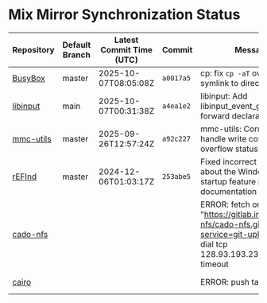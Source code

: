 # Mix Mirror Synchronization Status

| Repository | Default Branch | Latest Commit Time (UTC) | Commit | Message | Last Synced |
|---|---|---|---|---|---|
| [BusyBox](git@github.com:mix-mirror/busybox.git) | master | 2025-10-07T08:05:08Z | `a0017a5` | cp: fix `cp -aT` overwriting symlink to directories | 2025-10-07T23:40:16Z |
| [libinput](git@github.com:mix-mirror/libinput.git) | main | 2025-10-07T00:31:38Z | `a4ea1e2` | libinput: Add libinput_event_gesture forward declaration | 2025-10-07T23:40:08Z |
| [mmc-utils](git@github.com:mix-mirror/mmc-utils.git) | master | 2025-09-26T12:57:24Z | `a92c227` | mmc-utils: Correctly handle write counter overflow status | 2025-10-07T23:40:03Z |
| [rEFInd](git@github.com:mix-mirror/rEFInd.git) | master | 2024-12-06T01:03:17Z | `253abe5` | Fixed incorrect terminology about the Windows fast startup feature in documentation | 2025-10-07T23:40:07Z |
| [cado-nfs](git@github.com:mix-mirror/cado-nfs.git) |  |  |  | ERROR: fetch origin: Get "https://gitlab.inria.fr/cado-nfs/cado-nfs.git/info/refs?service=git-upload-pack": dial tcp 128.93.193.23:443: i/o timeout | 2025-10-07T23:40:32Z |
| [cairo](git@github.com:mix-mirror/cairo.git) |  |  |  | ERROR: push target: EOF | 2025-10-07T23:48:39Z |
